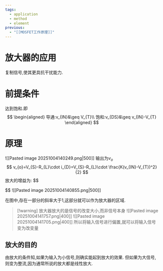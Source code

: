 ```yaml
---
tags:
  - application
  - method
  - element
previous:
  - "[[MOSFET工作原理]]"
---
```


# 放大器的应用
复制信号,使其更具抗干扰能力.

# 前提条件
达到饱和.即
$$
\begin{aligned}
导通:v_{IN}&\geq V_{T}\\
饱和:v_{DS}&\geq v_{IN}-V_{T}
\end{aligned}
$$

# 原理
![[Pasted image 20251004140249.png|500]]
输出为$v_{o}$
$$
v_{o}=V_{S}-R_{L}\cdot i_{D}=V_{S}-R_{L}\cdot \frac{K(v_{IN}-V_{T})^2}{2}
$$
放大的增益为:
$$

$$
![[Pasted image 20251004140855.png|500]]

在图中,存在一部分的斜率大于1,这部分就可以作为放大器的区域.
>[!warning] 放大器放大的是信号的改变大小,而非信号本身
>![[Pasted image 20251004141757.png|400]]
>![[Pasted image 20251004141705.png|400]]
>所以将输入信号进行偏置,就可以将输入信号变为改变量

## 放大的目的
由放大的条件知,如果为输入为小信号,则确实能起到放大的效果.
但如果为大信号,则变为整流,因为通常所说的放大都是线性放大.

